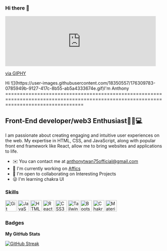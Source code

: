 ### Hi there 👋
<iframe src="https://giphy.com/embed/rP8FP4fHZehgSSBSaM" width="480" height="160" frameBorder="0" class="giphy-embed" allowFullScreen></iframe><p><a href="https://giphy.com/gifs/rP8FP4fHZehgSSBSaM">via GIPHY</a></p>
Hi ![](https://user-images.githubusercontent.com/18350557/176309783-0785949b-9127-417c-8b55-ab5a4333674e.gif)I'm Anthony
=======================================================================================================================================


Front-End developer/web3 Enthusiast👨‍💻💻
-------------------

I am passionate about creating engaging and intuitive user experiences on the web. My expertise in HTML, CSS, and JavaScript, along with popular front end framework like React, allow me to bring websites and applications to life.
* ✉️  You can contact me at [anthonytwan75official@gmail.com](mailto:anthonytwan75official@gmail.com)
* 🚀  I'm currently working on <a href="https://github.com/Affics-org">Affics</a>
* 🤝  I'm open to collaborating on Interesting Projects
* 😜  I'm learning chakra UI
### Skills
<p align="left">
<a href="https://git-scm.com/" target="_blank" rel="noreferrer"><img src="https://raw.githubusercontent.com/danielcranney/readme-generator/main/public/icons/skills/git-colored.svg" width="36" height="36" alt="Git" /></a>
<a href="https://developer.mozilla.org/en-US/docs/Web/JavaScript" target="_blank" rel="noreferrer"><img src="https://raw.githubusercontent.com/danielcranney/readme-generator/main/public/icons/skills/javascript-colored.svg" width="36" height="36" alt="JavaScript" /></a>
<a href="https://developer.mozilla.org/en-US/docs/Glossary/HTML5" target="_blank" rel="noreferrer"><img src="https://raw.githubusercontent.com/danielcranney/readme-generator/main/public/icons/skills/html5-colored.svg" width="36" height="36" alt="HTML5" /></a>
<a href="https://reactjs.org/" target="_blank" rel="noreferrer"><img src="https://raw.githubusercontent.com/danielcranney/readme-generator/main/public/icons/skills/react-colored.svg" width="36" height="36" alt="React" /></a>
<a href="https://www.w3.org/TR/CSS/#css" target="_blank" rel="noreferrer"><img src="https://raw.githubusercontent.com/danielcranney/readme-generator/main/public/icons/skills/css3-colored.svg" width="36" height="36" alt="CSS3" /></a>
<a href="https://tailwindcss.com/" target="_blank" rel="noreferrer"><img src="https://raw.githubusercontent.com/danielcranney/readme-generator/main/public/icons/skills/tailwindcss-colored.svg" width="36" height="36" alt="TailwindCSS" /></a>
<a href="https://getbootstrap.com/" target="_blank" rel="noreferrer"><img src="https://raw.githubusercontent.com/danielcranney/readme-generator/main/public/icons/skills/bootstrap-colored.svg" width="36" height="36" alt="Bootstrap" /></a>
<a href="https://chakra-ui.com/" target="_blank" rel="noreferrer"><img src="https://raw.githubusercontent.com/danielcranney/readme-generator/main/public/icons/skills/chakra-colored.svg" width="36" height="36" alt="Chakra UI" /></a>
<a href="https://mui.com/" target="_blank" rel="noreferrer"><img src="https://raw.githubusercontent.com/danielcranney/readme-generator/main/public/icons/skills/materialui-colored.svg" width="36" height="36" alt="Material UI" /></a>



### Badges

<b>My GitHub Stats</b>

[![GitHub Streak](https://github-readme-streak-stats.herokuapp.com?user=Anthonyushie&theme=synthwave&border_radius=1.3)](https://git.io/streak-stats)
